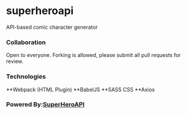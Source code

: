 # superheroapi
API-based comic character generator

### Collaboration
Open to everyone. Forking is allowed, please submit all pull requests for review.

### Technologies
**Webpack (HTML Plugin)
**BabelJS
**SASS CSS
**Axios

### Powered By:[SuperHeroAPI](https://superheroapi.com/)

